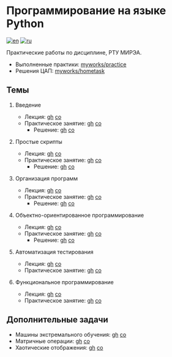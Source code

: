 # Программирование на языке Python

[![en](https://img.shields.io/badge/lang-en-blue.svg)](README.md)
[![ru](https://img.shields.io/badge/lang-ru-red.svg)](README.ru.md)

Практические работы по дисциплине, РТУ МИРЭА.

* Выполненные практики: [myworks/practice](./myworks/practice)
* Решения ЦАП: [myworks/hometask](./myworks/hometask)

## Темы

1. Введение

    * Лекция:
      [gh](lect1.ipynb)
      [co](https://colab.research.google.com/github/Gribbirg/python-practice/blob/main/lect1.ipynb)
    * Практическое занятие:
      [gh](pract1.ipynb)
      [co](https://colab.research.google.com/github/Gribbirg/python-practice/blob/main/pract1.ipynb)
        * Решение:
          [gh](myworks/practice/pract1/sol1.ipynb)
          [co](https://colab.research.google.com/github/Gribbirg/python-practice/blob/main/myworks/practice/pract1/sol1.ipynb)

2. Простые скрипты

    * Лекция:
      [gh](lect2.ipynb)
      [co](https://colab.research.google.com/github/Gribbirg/python-practice/blob/main/lect2.ipynb)
    * Практическое занятие:
      [gh](pract2.ipynb)
      [co](https://colab.research.google.com/github/Gribbirg/python-practice/blob/main/pract2.ipynb)
        * Решение:
          [gh](myworks/practice/pract2/sol2.ipynb)
          [co](https://colab.research.google.com/github/Gribbirg/python-practice/blob/main/myworks/practice/pract2/sol2.ipynb)

3. Организация программ

    * Лекция:
      [gh](lect3.ipynb)
      [co](https://colab.research.google.com/github/Gribbirg/python-practice/blob/main/lect3.ipynb)
    * Практическое занятие:
      [gh](pract3.ipynb)
      [co](https://colab.research.google.com/github/Gribbirg/python-practice/blob/main/pract3.ipynb)
        * Решение:
          [gh](myworks/practice/pract3/sol3.ipynb)
          [co](https://colab.research.google.com/github/Gribbirg/python-practice/blob/main/myworks/practice/pract3/sol3.ipynb)

4. Объектно-ориентированное программирование

    * Лекция:
      [gh](lect4.ipynb)
      [co](https://colab.research.google.com/github/Gribbirg/python-practice/blob/main/lect4.ipynb)
    * Практическое занятие:
      [gh](pract4.ipynb)
      [co](https://colab.research.google.com/github/Gribbirg/python-practice/blob/main/pract4.ipynb)
        * Решение:
          [gh](myworks/practice/pract4/sol4.ipynb)
          [co](https://colab.research.google.com/github/Gribbirg/python-practice/blob/main/myworks/practice/pract4/sol4.ipynb)

5. Автоматизация тестирования

    * Лекция:
      [gh](lect5.ipynb)
      [co](https://colab.research.google.com/github/Gribbirg/python-practice/blob/main/lect5.ipynb)
    * Практическое занятие:
      [gh](pract5.ipynb)
      [co](https://colab.research.google.com/github/Gribbirg/python-practice/blob/main/pract5.ipynb)

6. Функциональное программирование

    * Лекция:
      [gh](lect6.ipynb)
      [co](https://colab.research.google.com/github/Gribbirg/python-practice/blob/main/lect6.ipynb)
    * Практическое занятие:
      [gh](pract6.ipynb)
      [co](https://colab.research.google.com/github/Gribbirg/python-practice/blob/main/pract6.ipynb)

## Дополнительные задачи

* Машины экстремального обучения:
  [gh](./contrib/elm.ipynb)
  [co](https://colab.research.google.com/github/Gribbirg/python-practice/blob/main/contrib/elm.ipynb)
* Матричные операции:
  [gh](./contrib/matrices.ipynb)
  [co](https://colab.research.google.com/github/Gribbirg/python-practice/blob/main/contrib/matrices.ipynb)
* Хаотические отображения:
  [gh](./contrib/chaos.ipynb)
  [co](https://colab.research.google.com/github/Gribbirg/python-practice/blob/main/contrib/chaos.ipynb)

